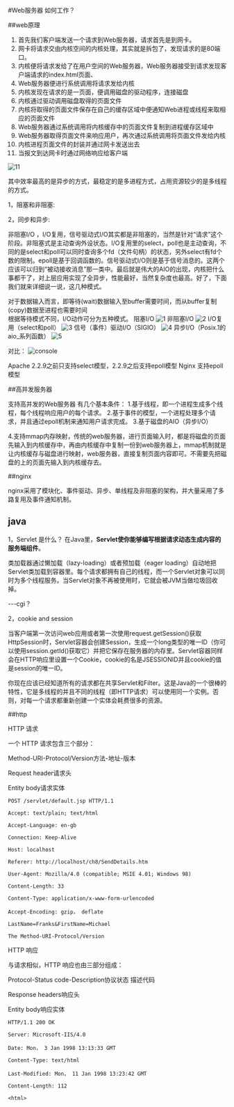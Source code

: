 #Web服务器 如何工作？

##web原理

1. 首先我们客户端发送一个请求到Web服务器，请求首先是到网卡。
1. 网卡将请求交由内核空间的内核处理，其实就是拆包了，发现请求的是80端口。
1. 内核便将请求发给了在用户空间的Web服务器，Web服务器接受到请求发现客户端请求的index.html页面、
1. Web服务器便进行系统调用将请求发给内核
1. 内核发现在请求的是一页面，便调用磁盘的驱动程序，连接磁盘
1. 内核通过驱动调用磁盘取得的页面文件
1. 内核将取得的页面文件保存在自己的缓存区域中便通知Web进程或线程来取相应的页面文件
1. Web服务器通过系统调用将内核缓存中的页面文件复制到进程缓存区域中
1. Web服务器取得页面文件来响应用户，再次通过系统调用将页面文件发给内核
1. 内核进程页面文件的封装并通过网卡发送出去
1. 当报文到达网卡时通过网络响应给客户端

![11](http://ww4.sinaimg.cn/mw690/6be30686gw1f1wuy4lsxcj20h50ec400.jpg)


其中效率最高的是异步的方式，最稳定的是多进程方式，占用资源较少的是多线程的方式。

1，阻塞和非阻塞:

2，同步和异步:

  非阻塞I/O ，I/O复用，信号驱动式I/O其实都是非阻塞的，当然是针对“请求”这个阶段。非阻塞式是主动查询外设状态。I/O复用里的select，poll也是主动查询，不同的是select和poll可以同时查询多个fd（文件句柄）的状态，另外select有fd个数的限制。epoll是基于回调函数的。信号驱动式I/O则是基于信号消息的。这两个应该可以归到“被动接收消息”那一类中。最后就是伟大的AIO的出现，内核把什么事都干了，对上层应用实现了全异步，性能最好，当然复杂度也最高。好了，下面我们就来详细说一说，这几种模式。

对于数据输入而言，即等待(wait)数据输入至buffer需要时间，而从buffer复制(copy)数据至进程也需要时间    
根据等待模式不同，I/O动作可分为五种模式。
阻塞I/O
![1](http://ww2.sinaimg.cn/large/6be30686gw1f1wvcu87qgj20ku0c3gnr.jpg)
非阻塞I/O
![2](http://ww1.sinaimg.cn/mw690/6be30686gw1f1wvcq4b99j20ku0ahju0.jpg)
I/O复用（select和poll）
![3](http://ww3.sinaimg.cn/mw690/6be30686gw1f1wvcqrnbhj20ku0ahwgv.jpg)
信号（事件）驱动I/O（SIGIO）
![4](http://ww1.sinaimg.cn/mw690/6be30686gw1f1wvcrmu1ij20iq0cr0ti.jpg)
异步I/O（Posix.1的aio_系列函数）
![5](http://ww2.sinaimg.cn/mw690/6be30686gw1f1wvcsjhctj20j40d93ze.jpg)

对比：
![console](http://ww1.sinaimg.cn/mw690/6be30686gw1f1wuyfewcqj20m80ckmzf.jpg)

Apache 2.2.9之前只支持select模型，2.2.9之后支持epoll模型
Nginx 支持epoll模型

##高并发服务器

支持高并发的Web服务器
有几个基本条件：
1.基于线程，即一个进程生成多个线程，每个线程响应用户的每个请求。
2.基于事件的模型，一个进程处理多个请求，并且通过epoll机制来通知用户请求完成。
3.基于磁盘的AIO（异步I/O）

4.支持mmap内存映射，传统的web服务器，进行页面输入时，都是将磁盘的页面先输入到内核缓存中，再由内核缓存中复制一份到web服务器上，mmap机制就是让内核缓存与磁盘进行映射，web服务器，直接复制页面内容即可。不需要先把磁盘的上的页面先输入到内核缓存去。


##nginx

nginx采用了模块化、事件驱动、异步、单线程及非阻塞的架构，并大量采用了多路复用及事件通知机制。


## java


1，Servlet 是什么？
在Java里，**Servlet使你能够编写根据请求动态生成内容的服务端组件**。

类加载器通过懒加载（lazy-loading）或者预加载（eager loading）自动地把Servlet类加载到容器里。每个请求都拥有自己的线程，而一个Servlet对象可以同时为多个线程服务。当Servlet对象不再被使用时，它就会被JVM当做垃圾回收掉。

---cgi？

2，cookie and session

当客户端第一次访问web应用或者第一次使用request.getSession()获取HttpSession时，Servlet容器会创建Session，生成一个long类型的唯一ID（你可以使用session.getId()获取它）并把它保存在服务器的内存里。Servlet容器同样会在HTTP响应里设置一个Cookie，cookie的名是JSESSIONID并且cookie的值是session的唯一ID。

你现在应该已经知道所有的请求都在共享Servlet和Filter。这是Java的一个很棒的特性，它是多线程的并且不同的线程（即HTTP请求）可以使用同一个实例。否则，对每一个请求都重新创建一个实体会耗费很多的资源。

##http

HTTP 请求

一个 HTTP 请求包含三个部分：

Method-URI-Protocol/Version方法-地址-版本

Request header请求头

Entity body请求实体

	POST /servlet/default.jsp HTTP/1.1
	
	Accept: text/plain; text/html
	
	Accept-Language: en-gb
	
	Connection: Keep-Alive
	
	Host: localhost
	
	Referer: http://localhost/ch8/SendDetails.htm
	
	User-Agent: Mozilla/4.0 (compatible; MSIE 4.01; Windows 98)
	
	Content-Length: 33
	
	Content-Type: application/x-www-form-urlencoded
	
	Accept-Encoding: gzip， deflate
	
	LastName=Franks&FirstName=Michael
	
	The Method-URI-Protocol/Version

HTTP 响应

与请求相似，HTTP 响应也由三部分组成：

Protocol-Status code-Description协议状态 描述代码

Response headers响应头

Entity body响应实体
	
	HTTP/1.1 200 OK
	
	Server: Microsoft-IIS/4.0
	
	Date: Mon， 3 Jan 1998 13:13:33 GMT
	
	Content-Type: text/html
	
	Last-Modified: Mon， 11 Jan 1998 13:23:42 GMT
	
	Content-Length: 112
	
	<html>

